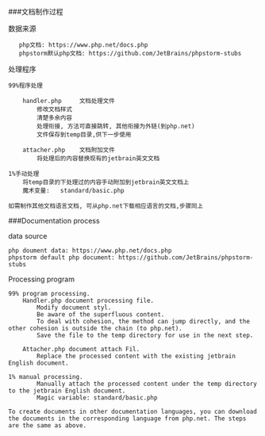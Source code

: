 ###文档制作过程

数据来源

       php文档: https://www.php.net/docs.php
       phpstorm默认php文档: https://github.com/JetBrains/phpstorm-stubs       

处理程序

    99%程序处理
    
        handler.php     文档处理文件
            修改文档样式
            清楚多余内容
            处理衔接, 方法可直接跳转, 其他衔接为外链(到php.net)
            文件保存到temp目录,供下一步使用
            
        attacher.php    文档附加文件
            将处理后的内容替换现有的jetbrain英文文档
        
    1%手动处理
        将temp目录的下处理过的内容手动附加到jetbrain英文文档上
        魔术变量:   standard/basic.php
        
    如需制作其他文档语言文档, 可从php.net下载相应语言的文档,步骤同上
    
 ###Documentation process
 
data source

    php doument data: https://www.php.net/docs.php
    phpstorm default php document: https://github.com/JetBrains/phpstorm-stubs
    
Processing program  
    
    99% program processing.
        Handler.php document processing file. 
            Modify document styl. 
            Be aware of the superfluous content. 
            To deal with cohesion, the method can jump directly, and the other cohesion is outside the chain (to php.net). 
            Save the file to the temp directory for use in the next step.
             
        Attacher.php document attach Fil. 
            Replace the processed content with the existing jetbrain English document.
            
    1% manual processing. 
            Manually attach the processed content under the temp directory to the jetbrain English document. 
            Magic variable: standard/basic.php
            
    To create documents in other documentation languages, you can download the documents in the corresponding language from php.net. The steps are the same as above.